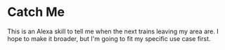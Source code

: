 # Catch Me

This is an Alexa skill to tell me when the next trains leaving my area are. I hope to make it broader, but I'm going to fit my specific use case first.